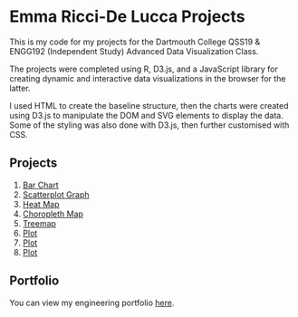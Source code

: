 # Emma Ricci-De Lucca Projects
 
This is my code for my projects for the Dartmouth College QSS19 & ENGG192 (Independent Study) Advanced Data Visualization Class.

The projects were completed using R, D3.js, and a JavaScript library for creating dynamic and interactive data visualizations in the browser for the latter.

I used HTML to create the baseline structure, then the charts were created using D3.js to manipulate the DOM and SVG elements to display the data. Some of the styling was also done with D3.js, then further customised with CSS. 

## Projects

1. [Bar Chart](https://emmaricci.github.io/dataviz/plot3/index.html)
2. [Scatterplot Graph](https://emmaricci.github.io/dataviz/plot4/index.html)
3. [Heat Map](https://emmaricci.github.io/dataviz/plot5/index.html)
4. [Choropleth Map](https://emmaricci.github.io/dataviz/plot6/index.html)
5. [Treemap](https://emmaricci.github.io/dataviz/plot7index.html)
6. [Plot](https://emmaricci.github.io/dataviz/plot1/index.html)
7. [Plot](https://emmaricci.github.io/dataviz/plot100/index.html)
8. [Plot](https://emmaricci.github.io/dataviz/plot101/index.html)

## Portfolio

You can view my engineering portfolio [here](https://emmariccid.myportfolio.com/).
